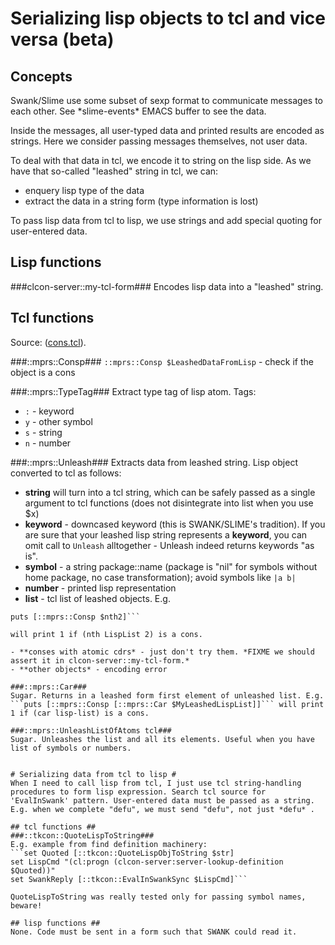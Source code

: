 # Serializing lisp objects to tcl and vice versa (beta) #

## Concepts 

Swank/Slime use some subset of sexp format to communicate messages to each other. See \*slime-events\* EMACS buffer to see the data. 

Inside the messages, all user-typed data and printed results are encoded as strings. Here we consider passing messages themselves, not user data. 

To deal with that data in tcl, we encode it to string on the lisp side. As we have that so-called "leashed" string in tcl, we can: 

- enquery lisp type of the data
- extract the data in a string form (type information is lost)

To pass lisp data from tcl to lisp, we use strings and add special quoting for user-entered data.

## Lisp functions ##

###clcon-server::my-tcl-form###
Encodes lisp data into a "leashed" string. 

## Tcl functions ##
Source: ([cons.tcl](../cons.tcl)). 

###::mprs::Consp###
```::mprs::Consp $LeashedDataFromLisp``` - check if the object is a cons

###::mprs::TypeTag###
Extract type tag of lisp atom. 
Tags:

- ```:``` - keyword
- ```y``` - other symbol 
- ```s``` - string
- ```n``` - number

###::mprs::Unleash###
Extracts data from leashed string. Lisp object converted to tcl as follows:

- **string** will turn into a tcl string, which can be safely passed as a single argument to tcl functions (does not disintegrate into list when you use $x)
- **keyword** - downcased keyword (this is SWANK/SLIME's tradition). If you are sure that your leashed lisp string represents a **keyword**, you can omit call to ```Unleash``` alltogether - Unleash indeed returns keywords "as is".
- **symbol** - a string package::name (package is "nil" for symbols without home package, no case transformation); avoid symbols like ```|a b|```
- **number** - printed lisp representation
- **list** - tcl list of leashed objects. E.g. 
```set nth2 [lindex [::mprs::Unleash $LeashedLispList] 2]
puts [::mprs::Consp $nth2]``` 

will print 1 if (nth LispList 2) is a cons. 

- **conses with atomic cdrs* - just don't try them. *FIXME we should assert it in clcon-server::my-tcl-form.* 
- **other objects* - encoding error 

###::mprs::Car###
Sugar. Returns in a leashed form first element of unleashed list. E.g. ```puts [::mprs::Consp [::mprs::Car $MyLeashedLispList]]``` will print 1 if (car lisp-list) is a cons. 

###::mprs::UnleashListOfAtoms tcl###
Sugar. Unleashes the list and all its elements. Useful when you have list of symbols or numbers.


# Serializing data from tcl to lisp #
When I need to call lisp from tcl, I just use tcl string-handling procedures to form lisp expression. Search tcl source for 'EvalInSwank' pattern. User-entered data must be passed as a string. E.g. when we complete "defu", we must send "defu", not just *defu* . 

## tcl functions ##
###::tkcon::QuoteLispToString###
E.g. example from find definition machinery: 
```set Quoted [::tkcon::QuoteLispObjToString $str]
set LispCmd "(cl:progn (clcon-server:server-lookup-definition $Quoted))"
set SwankReply [::tkcon::EvalInSwankSync $LispCmd]```

QuoteLispToString was really tested only for passing symbol names, beware!

## lisp functions ##
None. Code must be sent in a form such that SWANK could read it.

